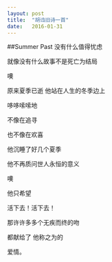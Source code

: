 ```yaml
---
layout: post
title:  "胡诌旧诗一首"
date:   2016-01-31
---
```


##Summer Past
没有什么值得忧虑

就像没有什么故事不是死亡为结局

噢

原来夏季已逝 他站在人生的冬季边上

哆哆嗦嗦地

不像在追寻

也不像在欢喜

他沉睡了好几个夏季

他不再质问世人永恒的意义

噢

他只希望

活下去！活下去！

那许许多多个无疾而终的吻

都献给了 他称之为的 

爱情。
